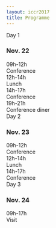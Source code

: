 ```yaml
---
layout: iccr2017
title: Programme
---
```


<div class="row">
 <div class="col-md-4">
  <div class="card">
    <div class="card-header">
      Day 1
      <h3>Nov. 22</h3>
    </div>
    <div class="card-block">
    <div class="container">
     <div class="row">
       <div class="col-md-5">09h-12h</div>
       <div class="col-md-7">Conference</div>
     </div>
     <div class="row">
       <div class="col-md-5">12h-14h</div>
       <div class="col-md-7">Lunch</div>
     </div>
     <div class="row">
       <div class="col-md-5">14h-17h</div>
       <div class="col-md-7">Conference</div>
     </div>
     <div class="row">
       <div class="col-md-5">19h-21h</div>
       <div class="col-md-7">Conference diner</div>
     </div>
   </div>
    </div>
  </div>
</div>
<div class="col-md-4">
 <div class="card">
   <div class="card-header">
     Day 2
     <h3>Nov. 23</h3>
   </div>
   <div class="card-block">
     <div class="container">
     <div class="row">
       <div class="col-md-5">09h-12h</div>
       <div class="col-md-7">Conference</div>
     </div>
     <div class="row">
       <div class="col-md-5">12h-14h</div>
       <div class="col-md-7">Lunch</div>
     </div>
     <div class="row">
       <div class="col-md-5">14h-17h</div>
       <div class="col-md-7">Conference</div>
     </div>
    </div>
   </div>
 </div>
</div>
<div class="col-md-4">
 <div class="card">
   <div class="card-header">
     Day 3
     <h3>Nov. 24</h3>
   </div>
   <div class="card-block">
   <div class="container">
    <div class="row">
      <div class="col-md-5"> 09h-17h</div>
      <div class="col-md-7"> Visit </div>
    </div>
  </div>
   </div>
 </div>
</div>
</div>
